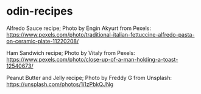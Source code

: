 # odin-recipes
Alfredo Sauce recipe; Photo by Engin Akyurt from Pexels: https://www.pexels.com/photo/traditional-italian-fettuccine-alfredo-pasta-on-ceramic-plate-11220208/

Ham Sandwich recipe; Photo by Vitaly from Pexels: https://www.pexels.com/photo/close-up-of-a-man-holding-a-toast-12540673/

Peanut Butter and Jelly recipe; Photo by Freddy G from Unsplash: https://unsplash.com/photos/1i1zPbkQJNg
